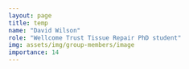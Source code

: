 ```yaml
---
layout: page
title: temp
name: "David Wilson"
role: "Wellcome Trust Tissue Repair PhD student"
img: assets/img/group-members/image
importance: 14
---
```



